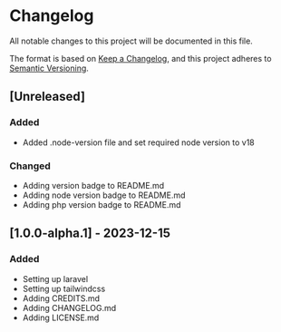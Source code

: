 # Changelog

All notable changes to this project will be documented in this file.

The format is based on [Keep a Changelog](https://keepachangelog.com/en/1.0.0/),
and this project adheres to [Semantic Versioning](https://semver.org/spec/v2.0.0.html).

## [Unreleased]

### Added
* Added .node-version file and set required node version to v18

### Changed
* Adding version badge to README.md
* Adding node version badge to README.md
* Adding php version badge to README.md
<!-- ### Deprecated
### Removed
### Fixed
### Security -->

## [1.0.0-alpha.1] - 2023-12-15

### Added
* Setting up laravel
* Setting up tailwindcss
* Adding CREDITS.md
* Adding CHANGELOG.md
* Adding LICENSE.md
